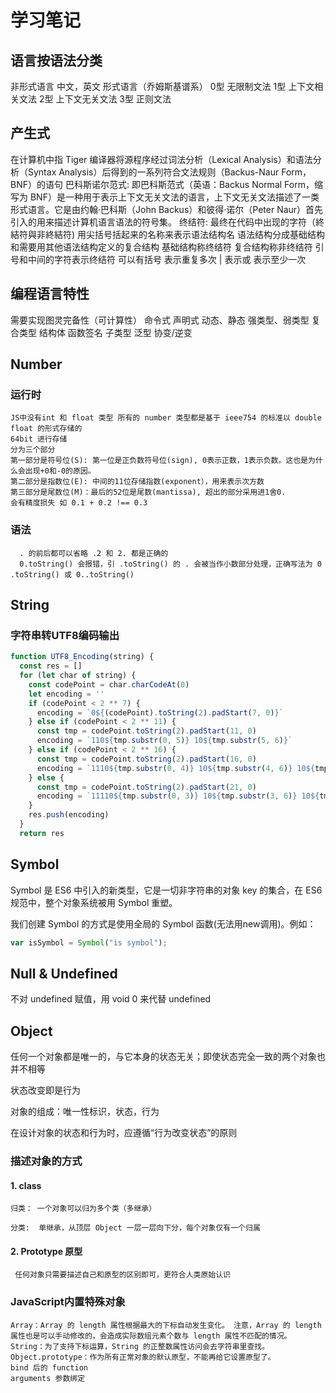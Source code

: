 # 学习笔记

## 语言按语法分类

  非形式语言
    中文，英文
  形式语言（乔姆斯基谱系）
    0型 无限制文法
    1型 上下文相关文法
    2型 上下文无关文法
    3型 正则文法

## 产生式
  在计算机中指 Tiger 编译器将源程序经过词法分析（Lexical Analysis）和语法分析（Syntax Analysis）后得到的一系列符合文法规则（Backus-Naur Form，BNF）的语句 巴科斯诺尔范式: 即巴科斯范式（英语：Backus Normal Form，缩写为 BNF）是一种用于表示上下文无关文法的语言，上下文无关文法描述了一类形式语言。它是由约翰·巴科斯（John Backus）和彼得·诺尔（Peter Naur）首先引入的用来描述计算机语言语法的符号集。 终结符: 最终在代码中出现的字符（終結符與非終結符)
  用尖括号括起来的名称来表示语法结构名
  语法结构分成基础结构和需要用其他语法结构定义的复合结构
    基础结构称终结符
    复合结构称非终结符
  引号和中间的字符表示终结符
  可以有括号
    表示重复多次
  | 表示或
    表示至少一次

## 编程语言特性

  需要实现图灵完备性（可计算性）
    命令式
    声明式
  动态、静态
  强类型、弱类型
  复合类型
    结构体
    函数签名
  子类型
  泛型
    协变/逆变
## Number
  ### 运行时
    JS中没有int 和 float 类型 所有的 number 类型都是基于 ieee754 的标准以 double float 的形式存储的
    64bit 进行存储
    分为三个部分
    第一部分是符号位(S): 第一位是正负数符号位(sign), 0表示正数，1表示负数。这也是为什么会出现+0和-0的原因。
    第二部分是指数位(E): 中间的11位存储指数(exponent），用来表示次方数
    第三部分是尾数位(M)：最后的52位是尾数(mantissa), 超出的部分采用进1舍0.
    会有精度损失 如 0.1 + 0.2 !== 0.3
  ### 语法
      . 的前后都可以省略 .2 和 2. 都是正确的
      0.toString() 会报错，引 .toString() 的 . 会被当作小数部分处理，正确写法为 0 .toString() 或 0..toString()

## String

  ### 字符串转UTF8编码输出
  ``` js
  function UTF8_Encoding(string) {
    const res = []
    for (let char of string) {
      const codePoint = char.charCodeAt(0)
      let encoding = ''
      if (codePoint < 2 ** 7) {
        encoding = `0${(codePoint).toString(2).padStart(7, 0)}`
      } else if (codePoint < 2 ** 11) {
        const tmp = codePoint.toString(2).padStart(11, 0)
        encoding = `110${tmp.substr(0, 5)} 10${tmp.substr(5, 6)}`
      } else if (codePoint < 2 ** 16) {
        const tmp = codePoint.toString(2).padStart(16, 0)
        encoding = `1110${tmp.substr(0, 4)} 10${tmp.substr(4, 6)} 10${tmp.substr(10, 6)}`
      } else {
        const tmp = codePoint.toString(2).padStart(21, 0)
        encoding = `11110${tmp.substr(0, 3)} 10${tmp.substr(3, 6)} 10${tmp.substr(9, 6)} 10${tmp.substr(15, 6)}`
      }
      res.push(encoding)
    }
    return res

  ```

## Symbol
  Symbol 是 ES6 中引入的新类型，它是一切非字符串的对象 key 的集合，在 ES6 规范中，整个对象系统被用 Symbol 重塑。

  我们创建 Symbol 的方式是使用全局的 Symbol 函数(无法用new调用)。例如：
  ``` js
  var isSymbol = Symbol("is symbol");
  ```

## Null & Undefined
  不对 undefined 赋值，用 void 0 来代替 undefined 

## Object 
  任何一个对象都是唯一的，与它本身的状态无关；即使状态完全一致的两个对象也并不相等

  状态改变即是行为

  对象的组成：唯一性标识，状态，行为

  在设计对象的状态和行为时，应遵循“行为改变状态”的原则

  ### 描述对象的方式

  #### 1. class
    归类：​ 一个对象可以归为多个类（多继承）

    分类: ​ 单继承，从顶层 Object 一层一层向下分，每个对象仅有一个归属
  #### 2. Prototype 原型
    ​ 任何对象只需要描述自己和原型的区别即可，更符合人类原始认识

  ###  JavaScript内置特殊对象
    Array：Array 的 length 属性根据最大的下标自动发生变化。 注意，Array 的 length 属性也是可以手动修改的，会造成实际数组元素个数与 length 属性不匹配的情况。
    String：为了支持下标运算，String 的正整数属性访问会去字符串里查找。
    Object.prototype：作为所有正常对象的默认原型，不能再给它设置原型了。
    bind 后的 function
    arguments 参数绑定